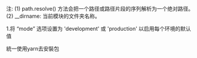 
注:
(1) path.resolve() 方法会把一个路径或路径片段的序列解析为一个绝对路径。
(2) __dirname: 当前模块的文件夹名称。


1.将 “mode” 选项设置为 'development' 或 'production' 以启用每个环境的默认值


統一使用yarn去安裝包
